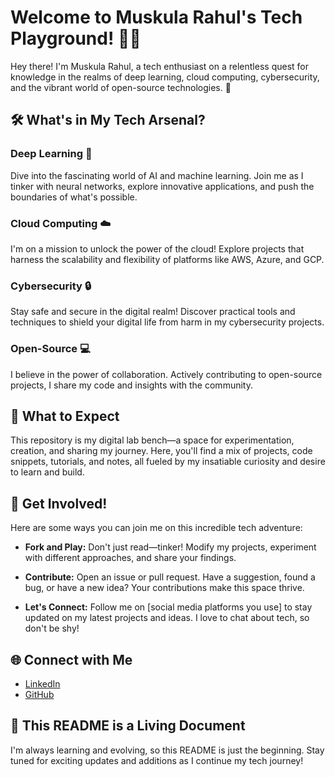 # Welcome to Muskula Rahul's Tech Playground! 👨‍💻

Hey there! I'm Muskula Rahul, a tech enthusiast on a relentless quest for knowledge in the realms of deep learning, cloud computing, cybersecurity, and the vibrant world of open-source technologies. 🚀

## 🛠️ What's in My Tech Arsenal?

### Deep Learning 🧠
Dive into the fascinating world of AI and machine learning. Join me as I tinker with neural networks, explore innovative applications, and push the boundaries of what's possible.

### Cloud Computing ☁️
I'm on a mission to unlock the power of the cloud! Explore projects that harness the scalability and flexibility of platforms like AWS, Azure, and GCP.

### Cybersecurity 🔒
Stay safe and secure in the digital realm! Discover practical tools and techniques to shield your digital life from harm in my cybersecurity projects.

### Open-Source 💻
I believe in the power of collaboration. Actively contributing to open-source projects, I share my code and insights with the community.

## 🚀 What to Expect

This repository is my digital lab bench—a space for experimentation, creation, and sharing my journey. Here, you'll find a mix of projects, code snippets, tutorials, and notes, all fueled by my insatiable curiosity and desire to learn and build.

## 🤝 Get Involved!

Here are some ways you can join me on this incredible tech adventure:

* **Fork and Play:** Don't just read—tinker! Modify my projects, experiment with different approaches, and share your findings.

* **Contribute:** Open an issue or pull request. Have a suggestion, found a bug, or have a new idea? Your contributions make this space thrive.

* **Let's Connect:** Follow me on [social media platforms you use] to stay updated on my latest projects and ideas. I love to chat about tech, so don't be shy!

## 🌐 Connect with Me

* [LinkedIn](https://www.linkedin.com/in/yourlinkedinprofile/)
* [GitHub](https://github.com/yourgithubprofile/)

## 🚧 This README is a Living Document

I'm always learning and evolving, so this README is just the beginning. Stay tuned for exciting updates and additions as I continue my tech journey!


